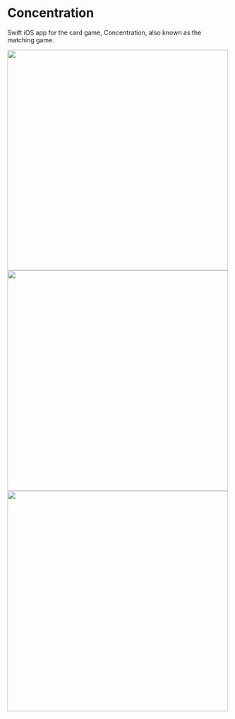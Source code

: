 # Concentration

Swift iOS app for the card game, Concentration, also known as the matching game.

<img src="https://github.com/iamfaisalh/concentration/assets/48667732/f4f6822e-a2a9-482e-ab1c-ee7ec3e17ddf" height="500">
<img src="https://github.com/iamfaisalh/concentration/assets/48667732/d4e0ffba-22ec-428c-8782-45c7767ef30f" height="500">
<img src="https://github.com/iamfaisalh/concentration/assets/48667732/9bc9dec6-a999-47e3-bca7-b2c9ea9e77e8" height="500">

